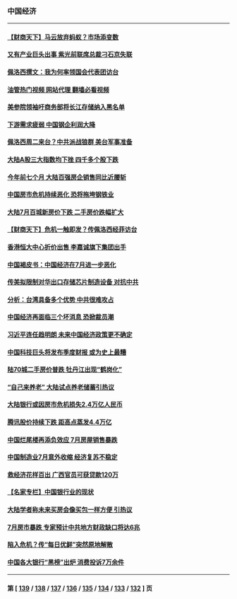### 中国经济
---
#### [【财商天下】马云放弃蚂蚁？市场添变数](../../pages/ncid283/n13794043.md?08031245) 
#### [又有产业巨头出事 紫光前联席总裁刁石京失联](../../pages/ncid283/n13794049.md?08031245) 
#### [佩洛西撰文：我为何率领国会代表团访台](../../pages/ncid283/n13794094.md?08031245) 
#### [油管热门视频 网站代理 翻墙必看视频](http://209.222.30.114:81/youtube.html?08031245)
#### [美参院领袖吁商务部将长江存储纳入黑名单](../../pages/ncid283/n13793994.md?08031245) 
#### [下游需求疲弱 中国钢企利润大降](../../pages/ncid283/n13793953.md?08031245) 
#### [佩洛西周二来台？中共派战狼群 美台军事准备](../../pages/ncid283/n13793887.md?08031245) 
#### [大陆A股三大指数均下挫 四千多个股下跌](../../pages/ncid283/n13793786.md?08031245) 
#### [今年前七个月 大陆百强房企销售同比近腰斩](../../pages/ncid283/n13793746.md?08031245) 
#### [中国房市危机持续恶化 恐将拖垮钢铁业](../../pages/ncid283/n13793699.md?08031245) 
#### [大陆7月百城新房价下跌 二手房价跌幅扩大](../../pages/ncid283/n13793232.md?08031245) 
#### [【财商天下】危机一触即发？传佩洛西经菲访台](../../pages/ncid283/n13793484.md?08031245) 
#### [香港恒大中心折价出售 李嘉诚旗下集团出手](../../pages/ncid283/n13793468.md?08031245) 
#### [中国褐皮书：中国经济在7月进一步恶化](../../pages/ncid283/n13793440.md?08031245) 
#### [传美拟限制对华出口存储芯片制造设备 对抗中共](../../pages/ncid283/n13793310.md?08031245) 
#### [分析：台湾具备多个优势 中共很难攻占](../../pages/ncid283/n13793410.md?08031245) 
#### [中国经济再面临三个坏消息 恐掀裁员潮](../../pages/ncid283/n13793393.md?08031245) 
#### [习近平连任趋明朗 未来中国经济政策更不确定](../../pages/ncid283/n13793349.md?08031245) 
#### [中国科技巨头将发布季度财报 或为史上最糟](../../pages/ncid283/n13793131.md?08031245) 
#### [陆70城二手房价普跌 牡丹江出现“鹤岗化”](../../pages/ncid283/n13793013.md?08031245) 
#### [“自己来养老” 大陆试点养老储蓄引热议](../../pages/ncid283/n13792981.md?08031245) 
#### [大陆银行或因房市危机损失2.4万亿人民币](../../pages/ncid283/n13792911.md?08031245) 
#### [腾讯股价持续下跌 距高点蒸发4.4万亿](../../pages/ncid283/n13792791.md?08031245) 
#### [中国烂尾楼再添负效应 7月房屋销售暴跌](../../pages/ncid283/n13792762.md?08031245) 
#### [中国制造业7月意外收缩 经济复苏不稳定](../../pages/ncid283/n13792690.md?08031245) 
#### [救经济花样百出 广西官员可获贷款120万](../../pages/ncid283/n13792401.md?08031245) 
#### [【名家专栏】中国银行业的现状](../../pages/ncid283/n13792249.md?08031245) 
#### [大陆学者称未来买房会像买包一样方便 引热议](../../pages/ncid283/n13792227.md?08031245) 
#### [7月房市暴跌 专家预计中共地方财政缺口将达6兆](../../pages/ncid283/n13792099.md?08031245) 
#### [陷入危机？传“每日优鲜”突然原地解散](../../pages/ncid283/n13791586.md?08031245) 
#### [中国各大银行“黑榜”出炉 消费投诉7万余件](../../pages/ncid283/n13791921.md?08031245) 

---
#### 第 [ [139](./139.md?08031245) / [138](./138.md?08031245) / [137](./137.md?08031245) / [136](./136.md?08031245) / [135](./135.md?08031245) / [134](./134.md?08031245) / [133](./133.md?08031245) / [132](./132.md?08031245) ] 页
